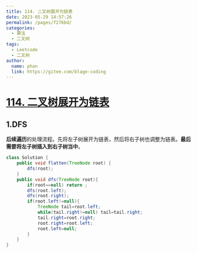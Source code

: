 ```yaml
---
title: 114. 二叉树展开为链表
date: 2023-05-29 14:57:26
permalink: /pages/f276bd/
categories:
  - 算法
  - 二叉树
tags:
  - Leetcode
  - 二叉树
author: 
  name: phan
  link: https://gitee.com/blage-coding
---
```

# [114. 二叉树展开为链表](https://leetcode.cn/problems/flatten-binary-tree-to-linked-list/)

## 1.DFS

**后续遍历**的处理流程。先将左子树展开为链表，然后将右子树也调整为链表。**最后需要将左子树插入到右子树当中**。

```java
class Solution {
    public void flatten(TreeNode root) {
        dfs(root);
    }
    public void dfs(TreeNode root){
        if(root==null) return ;
        dfs(root.left);
        dfs(root.right);
        if(root.left!=null){
            TreeNode tail=root.left;
            while(tail.right!=null) tail=tail.right;
            tail.right=root.right;
            root.right=root.left;
            root.left=null;
        }
    }
}
```